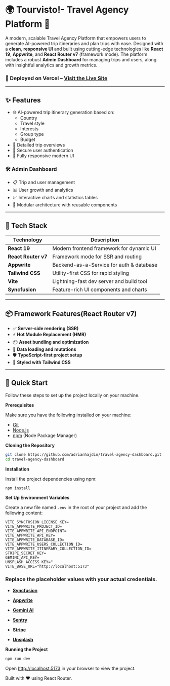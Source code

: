 # 🌍 Tourvisto!- Travel Agency Platform 🚀

A modern, scalable Travel Agency Platform that empowers users to generate AI-powered trip itineraries and plan trips with ease. Designed with a **clean**, **responsive UI** and built using cutting-edge technologies like **React 19**, **Appwrite**, and **React Router v7** (framework mode). The platform includes a robust **Admin Dashboard** for managing trips and users, along with insightful analytics and growth metrics.

### 🧭 Deployed on Vercel – [Visit the Live Site](https://travel-agency-dashboard-rouge.vercel.app/)

---

## ✨ Features
- 🌐 AI-powered trip itinerary generation based on:
  - Country
  - Travel style
  - Interests
  - Group type
  - Budget
- 🧾 Detailed trip overviews
- 🔐 Secure user authentication
- 📱 Fully responsive modern UI

### 🛠️ Admin Dashboard
- 📋 Trip and user management
- 📊 User growth and analytics
- 📈 Interactive charts and statistics tables
- 🧩 Modular architecture with reusable components

---

## 🔧 Tech Stack

| Technology        | Description                                 |
|-------------------|---------------------------------------------|
| **React 19**       | Modern frontend framework for dynamic UI    |
| **React Router v7** | Framework mode for SSR and routing         |
| **Appwrite**       | Backend-as-a-Service for auth & database    |
| **Tailwind CSS**   | Utility-first CSS for rapid styling         |
| **Vite**           | Lightning-fast dev server and build tool    |
| **Syncfusion**     | Feature-rich UI components and charts       |

---

## 📦 Framework Features(React Router v7)

- ✅ **Server-side rendering (SSR)**
- ⚡️ **Hot Module Replacement (HMR)**
- 📦 **Asset bundling and optimization**
- 🔄 **Data loading and mutations**
- 🛡️ **TypeScript-first project setup**
- 🎨 **Styled with Tailwind CSS**

---


## <a name="quick-start">🤸 Quick Start</a>

Follow these steps to set up the project locally on your machine.

**Prerequisites**

Make sure you have the following installed on your machine:

- [Git](https://git-scm.com/)
- [Node.js](https://nodejs.org/en)
- [npm](https://www.npmjs.com/) (Node Package Manager)

**Cloning the Repository**

```bash
git clone https://github.com/adrianhajdin/travel-agency-dashboard.git
cd travel-agency-dashboard
```

**Installation**

Install the project dependencies using npm:

```bash
npm install
```

**Set Up Environment Variables**

Create a new file named `.env` in the root of your project and add the following content:

```env
VITE_SYNCFUSION_LICENSE_KEY=
VITE_APPWRITE_PROJECT_ID=
VITE_APPWRITE_API_ENDPOINT=
VITE_APPWRITE_API_KEY=
VITE_APPWRITE_DATABASE_ID=
VITE_APPWRITE_USERS_COLLECTION_ID=
VITE_APPWRITE_ITINERARY_COLLECTION_ID=
STRIPE_SECRET_KEY=
GEMINI_API_KEY=
UNSPLASH_ACCESS_KEY="
VITE_BASE_URL="http://localhost:5173"
```

### Replace the placeholder values with your actual credentials.

- **[Syncfusion](https://jsm.dev/tourvisto-syncfusion)**

- **[Appwrite](https://jsm.dev/tourvisto-appwrite)**

- **[Gemini AI](https://aistudio.google.com/)**

- **[Sentry](https://jsm.dev/tourvisto-sentry)**

- **[Stripe](https://stripe.com/)**

- **[Unsplash](https://unsplash.com/)**

**Running the Project**

```bash
npm run dev
```

Open [http://localhost:5173](http://localhost:5173/) in your browser to view the project.











Built with ❤️ using React Router.
